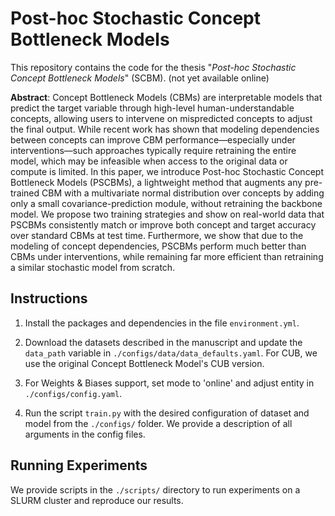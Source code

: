 # Post-hoc Stochastic Concept Bottleneck Models
This repository contains the code for the thesis "*Post-hoc Stochastic Concept Bottleneck Models*" (SCBM).
(not yet available online)

**Abstract**: Concept Bottleneck Models (CBMs) are interpretable models that predict the target variable through high-level human-understandable concepts, allowing users to intervene on mispredicted concepts to adjust the final output. While recent work has shown that modeling dependencies between concepts can improve CBM performance—especially under interventions—such approaches typically require retraining the entire model, which may be infeasible when access to the original data or compute is limited. In this paper, we introduce Post-hoc Stochastic Concept Bottleneck Models (PSCBMs), a lightweight method that augments any pre-trained CBM with a multivariate normal distribution over concepts by adding only a small covariance-prediction module, without retraining the backbone model. We propose two training strategies and show on real-world data that PSCBMs consistently match or improve both concept and target accuracy over standard CBMs at test time. Furthermore, we show that due to the modeling of concept dependencies, PSCBMs perform much better than CBMs under interventions, while remaining far more efficient than retraining a similar stochastic model from scratch.

## Instructions

1. Install the packages and dependencies in the file `environment.yml`. 
2. Download the datasets described in the manuscript and update the `data_path` variable in `./configs/data/data_defaults.yaml`. For CUB, we use the original Concept Bottleneck Model's CUB version.

3. For Weights & Biases support, set mode to 'online' and adjust entity in `./configs/config.yaml`.
4. Run the script `train.py` with the desired configuration of dataset and model from the `./configs/` folder. We provide a description of all arguments in the config files.

## Running Experiments

We provide scripts in the `./scripts/` directory to run experiments on a SLURM cluster and reproduce our results. 
